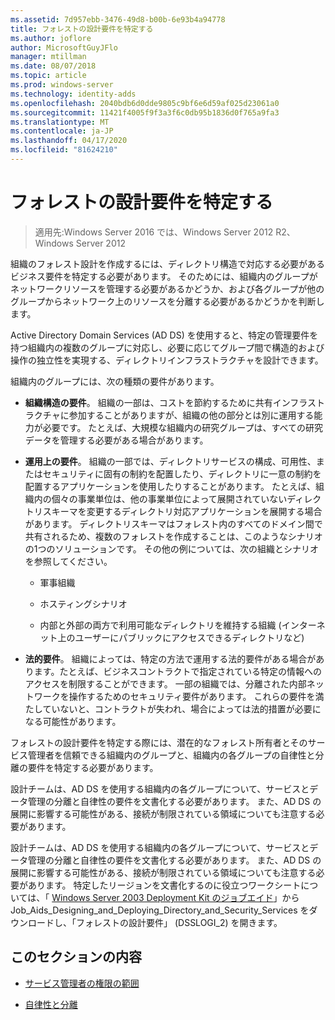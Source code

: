 ```yaml
---
ms.assetid: 7d957ebb-3476-49d8-b00b-6e93b4a94778
title: フォレストの設計要件を特定する
ms.author: joflore
author: MicrosoftGuyJFlo
manager: mtillman
ms.date: 08/07/2018
ms.topic: article
ms.prod: windows-server
ms.technology: identity-adds
ms.openlocfilehash: 2040bdb6d0dde9805c9bf6e6d59af025d23061a0
ms.sourcegitcommit: 11421f4005f9f3a3f6c0db95b1836d0f765a9fa3
ms.translationtype: MT
ms.contentlocale: ja-JP
ms.lasthandoff: 04/17/2020
ms.locfileid: "81624210"
---
```

# <a name="identifying-forest-design-requirements"></a>フォレストの設計要件を特定する

> 適用先:Windows Server 2016 では、Windows Server 2012 R2、Windows Server 2012

組織のフォレスト設計を作成するには、ディレクトリ構造で対応する必要があるビジネス要件を特定する必要があります。 そのためには、組織内のグループがネットワークリソースを管理する必要があるかどうか、および各グループが他のグループからネットワーク上のリソースを分離する必要があるかどうかを判断します。

Active Directory Domain Services (AD DS) を使用すると、特定の管理要件を持つ組織内の複数のグループに対応し、必要に応じてグループ間で構造的および操作の独立性を実現する、ディレクトリインフラストラクチャを設計できます。

組織内のグループには、次の種類の要件があります。

- **組織構造の要件**。 組織の一部は、コストを節約するために共有インフラストラクチャに参加することがありますが、組織の他の部分とは別に運用する能力が必要です。 たとえば、大規模な組織内の研究グループは、すべての研究データを管理する必要がある場合があります。

- **運用上の要件**。 組織の一部では、ディレクトリサービスの構成、可用性、またはセキュリティに固有の制約を配置したり、ディレクトリに一意の制約を配置するアプリケーションを使用したりすることがあります。 たとえば、組織内の個々の事業単位は、他の事業単位によって展開されていないディレクトリスキーマを変更するディレクトリ対応アプリケーションを展開する場合があります。 ディレクトリスキーマはフォレスト内のすべてのドメイン間で共有されるため、複数のフォレストを作成することは、このようなシナリオの1つのソリューションです。 その他の例については、次の組織とシナリオを参照してください。

    - 軍事組織

    - ホスティングシナリオ

    - 内部と外部の両方で利用可能なディレクトリを維持する組織 (インターネット上のユーザーにパブリックにアクセスできるディレクトリなど)

- **法的要件**。 組織によっては、特定の方法で運用する法的要件がある場合があります。たとえば、ビジネスコントラクトで指定されている特定の情報へのアクセスを制限することができます。 一部の組織では、分離された内部ネットワークを操作するためのセキュリティ要件があります。 これらの要件を満たしていないと、コントラクトが失われ、場合によっては法的措置が必要になる可能性があります。

フォレストの設計要件を特定する際には、潜在的なフォレスト所有者とそのサービス管理者を信頼できる組織内のグループと、組織内の各グループの自律性と分離の要件を特定する必要があります。

設計チームは、AD DS を使用する組織内の各グループについて、サービスとデータ管理の分離と自律性の要件を文書化する必要があります。 また、AD DS の展開に影響する可能性がある、接続が制限されている領域についても注意する必要があります。

設計チームは、AD DS を使用する組織内の各グループについて、サービスとデータ管理の分離と自律性の要件を文書化する必要があります。 また、AD DS の展開に影響する可能性がある、接続が制限されている領域についても注意する必要があります。 特定したリージョンを文書化するのに役立つワークシートについては、「 [Windows Server 2003 Deployment Kit のジョブエイド](https://microsoft.com/download/details.aspx?id=9608)」から Job_Aids_Designing_and_Deploying_Directory_and_Security_Services をダウンロードし、「フォレストの設計要件」 (DSSLOGI_2) を開きます。

## <a name="in-this-section"></a>このセクションの内容

- [サービス管理者の権限の範囲](../../ad-ds/plan/Service-Administrator-Scope-of-Authority.md)

- [自律性と分離](../../ad-ds/plan/Autonomy-vs.-Isolation.md)
